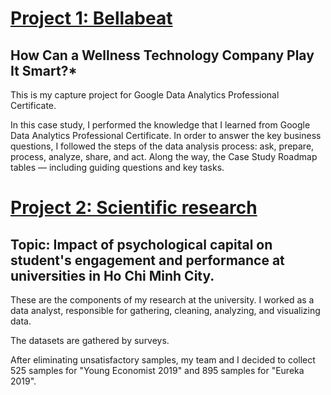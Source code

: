 # [Project 1: Bellabeat](https://github.com/HienThNg/HienThNg.github.io)

## How Can a Wellness Technology Company Play It Smart?*

This is my capture project for Google Data Analytics Professional Certificate.

In this case study, I performed the knowledge that I learned from Google Data Analytics Professional Certificate. In order to answer the key business questions, I followed the steps of the data analysis process: ask, prepare, process, analyze, share, and act. Along the way, the Case Study Roadmap tables — including guiding questions and key tasks.

# [Project 2: Scientific research](https://github.com/HienThNg/Psychological_Capital)

## Topic: Impact of psychological capital on student's engagement and performance at universities in Ho Chi Minh City.

These are the components of my research at the university. I worked as a data analyst, responsible for gathering, cleaning, analyzing, and visualizing data.

The datasets are gathered by surveys. 

After eliminating unsatisfactory samples, my team and I decided to collect 525 samples for "Young Economist 2019" and 895 samples for "Eureka 2019".
